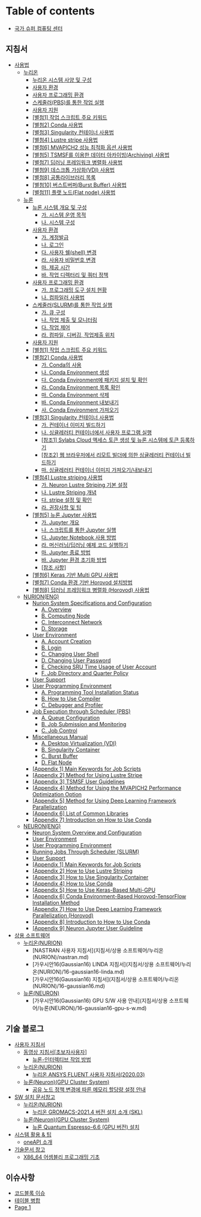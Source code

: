 # Table of contents

* [국가 슈퍼 컴퓨팅 센터](README.md)

## 지침서 <a href="#지침서" id="지침서"></a>

* [사용법](지침서/사용법12/README.md)
  * [누리온](지침서/사용법12/누리온/README.md)
    * [누리온 시스템 사양 및 구성](<지침서/사용법12/누리온/누리온 시스템 사양 및 구성.md>)
    * [사용자 환경](<지침서/사용법12/누리온/사용자 환경.md>)
    * [사용자 프로그래밍 환경](<지침서/사용법12/누리온/사용자 프로그래밍 환경.md>)
    * [스케줄러(PBS)를 통한 작업 실행](<지침서/사용법12/누리온/스케줄러(PBS)를 통한 작업 실행.md>)
    * [사용자 지원](<지침서/사용법12/누리온/사용자 지원.md>)
    * [\[별첨1\] 작업 스크립트 주요 키워드](<지침서/사용법12/누리온/\[별첨1] 작업 스크립트 주요 키워드.md>)
    * [\[별첨2\] Conda 사용법](<지침서/사용법12/누리온/\[별첨2] Conda 사용법.md>)
    * [\[별첨3\] Singularity 컨테이너 사용법](<지침서/사용법12/누리온/\[별첨3] Singularity 컨테이너 사용법.md>)
    * [\[별첨4\] Lustre stripe 사용법](<지침서/사용법12/누리온/\[별첨4] Lustre stripe 사용법.md>)
    * [\[별첨6\] MVAPICH2 성능 최적화 옵션 사용법](지침서/사용법12/누리온/6-mvapich2.md)
    * [\[별첨5\] TSMSF를 이용한 데이터 아카이빙(Archiving) 사용법](지침서/사용법12/누리온/5-tsmsf-archiving.md)
    * [\[별첨7\] 딥러닝 프레임워크 병렬화 사용법](지침서/사용법12/누리온/7.md)
    * [\[별첨9\] 데스크톱 가상화(VDI) 사용법](지침서/사용법12/누리온/9-vdi.md)
    * [\[별첨8\] 공통라이브러리 목록](지침서/사용법12/누리온/8.md)
    * [\[별첨10\] 버스트버퍼(Burst Buffer) 사용법](지침서/사용법12/누리온/10-burst-buffer.md)
    * [\[별첨11\] 플랫 노드(Flat node) 사용법](지침서/사용법12/누리온/11-flat-node.md)
  * [뉴론](지침서/사용법12/뉴론/README.md)
    * [뉴론 시스템 개요 및 구성](지침서/사용법12/뉴론/undefined/README.md)
      * [가. 시스템 운영 목적](지침서/사용법12/뉴론/undefined/untitled.md)
      * [나. 시스템 구성](지침서/사용법12/뉴론/undefined/.-1.md)
    * [사용자 환경](지침서/사용법12/뉴론/undefined-1/README.md)
      * [가. 계정발급](지침서/사용법12/뉴론/undefined-1/untitled.md)
      * [나. 로그인](지침서/사용법12/뉴론/undefined-1/.-1.md)
      * [다. 사용자 쉘(shell) 변경](지침서/사용법12/뉴론/undefined-1/.-shell.md)
      * [라. 사용자 비밀번호 변경](지침서/사용법12/뉴론/undefined-1/.-2.md)
      * [마. 제공 시간](지침서/사용법12/뉴론/undefined-1/.-3.md)
      * [바. 작업 디렉터리 및 쿼터 정책](지침서/사용법12/뉴론/undefined-1/.-4.md)
    * [사용자 프로그래밍 환경](지침서/사용법12/뉴론/undefined-2/README.md)
      * [가. 프로그래밍 도구 설치 현황](지침서/사용법12/뉴론/undefined-2/untitled.md)
      * [나. 컴파일러 사용법](지침서/사용법12/뉴론/undefined-2/.-1.md)
    * [스케줄러(SLURM)를 통한 작업 실행](지침서/사용법12/뉴론/slurm/README.md)
      * [가. 큐 구성](지침서/사용법12/뉴론/slurm/untitled.md)
      * [나. 작업 제출 및 모니터링](지침서/사용법12/뉴론/slurm/.-1.md)
      * [다. 작업 제어](지침서/사용법12/뉴론/slurm/.-2.md)
      * [라. 컴파일, 디버깅, 작업제출 위치](지침서/사용법12/뉴론/slurm/.-3.md)
    * [사용자 지원](지침서/사용법12/뉴론/undefined-3.md)
    * [\[별첨1\] 작업 스크립트 주요 키워드](지침서/사용법12/뉴론/1.md)
    * [\[별첨2\] Conda 사용법](지침서/사용법12/뉴론/2-conda/README.md)
      * [가. Conda의 사용](지침서/사용법12/뉴론/2-conda/.-conda.md)
      * [나. Conda Environment 생성](지침서/사용법12/뉴론/2-conda/.-conda-environment.md)
      * [다. Conda Environment에 패키지 설치 및 확인](지침서/사용법12/뉴론/2-conda/.-conda-environment-1.md)
      * [라. Conda Environment 목록 확인](지침서/사용법12/뉴론/2-conda/.-conda-environment-2.md)
      * [마. Conda Environment 삭제](지침서/사용법12/뉴론/2-conda/.-conda-environment-3.md)
      * [바. Conda Environment 내보내기](지침서/사용법12/뉴론/2-conda/.-conda-environment-4.md)
      * [사. Conda Environment 가져오기](지침서/사용법12/뉴론/2-conda/.-conda-environment-5.md)
    * [\[별첨3\] Singularity 컨테이너 사용법](지침서/사용법12/뉴론/3-singularity/README.md)
      * [가. 컨테이너 이미지 빌드하기](지침서/사용법12/뉴론/3-singularity/untitled.md)
      * [나. 싱귤레러티 컨테이너에서 사용자 프로그램 실행](지침서/사용법12/뉴론/3-singularity/.-1.md)
      * [\[참조1\] Sylabs Cloud 액세스 토큰 생성 및 뉴론 시스템에 토큰 등록하기](지침서/사용법12/뉴론/3-singularity/1-sylabs-cloud.md)
      * [\[참조2\] 웹 브라우저에서 리모트 빌더에 의한 싱귤레러티 컨테이너 빌드하기](지침서/사용법12/뉴론/3-singularity/2.md)
      * [마. 싱귤레러티 컨테이너 이미지 가져오기/내보내기](지침서/사용법12/뉴론/3-singularity/.-2.md)
    * [\[별첨4\] Lustre striping 사용법](지침서/사용법12/뉴론/4-lustre-striping/README.md)
      * [가. Neuron Lustre Striping 기본 설정](지침서/사용법12/뉴론/4-lustre-striping/.-neuron-lustre-striping.md)
      * [나. Lustre Striping 개념](지침서/사용법12/뉴론/4-lustre-striping/.-lustre-striping.md)
      * [다. stripe 설정 및 확인](지침서/사용법12/뉴론/4-lustre-striping/.-stripe.md)
      * [라. 권장사항 및 팁](지침서/사용법12/뉴론/4-lustre-striping/untitled.md)
    * [\[별첨5\] 뉴론 Jupyter 사용법](지침서/사용법12/뉴론/5-jupyter/README.md)
      * [가. Jupyter 개요](지침서/사용법12/뉴론/5-jupyter/.-jupyter.md)
      * [나. 스크립트를 통한 Jupyter 실행](지침서/사용법12/뉴론/5-jupyter/.-jupyter-1.md)
      * [다. Jupyter Notebook 사용 방법](지침서/사용법12/뉴론/5-jupyter/.-jupyter-notebook.md)
      * [라. 머신러닝/딥러닝 예제 코드 실행하기](지침서/사용법12/뉴론/5-jupyter/untitled.md)
      * [마. Jupyter 종료 방법](지침서/사용법12/뉴론/5-jupyter/.-jupyter-2.md)
      * [바. Jupyter 환경 초기화 방법](지침서/사용법12/뉴론/5-jupyter/.-jupyter-3.md)
      * [\[참조 사항\]](지침서/사용법12/뉴론/5-jupyter/undefined.md)
    * [\[별첨6\] Keras 기반 Multi GPU 사용법](지침서/사용법12/뉴론/6-keras-multi-gpu.md)
    * [\[별첨7\] Conda 환경 기반 Horovod 설치방법](지침서/사용법12/뉴론/7-conda-horovod.md)
    * [\[별첨8\] 딥러닝 프레임워크 병렬화 (Horovod) 사용법](지침서/사용법12/뉴론/8-horovod.md)
  * [NURION(ENG)](지침서/사용법12/NURION\(ENG\)/README.md)
    * [Nurion System Specifications and Configuration](지침서/사용법12/NURION\(ENG\)/nurion-system-specifications-and-configuration/README.md)
      * [A. Overview](지침서/사용법12/NURION\(ENG\)/nurion-system-specifications-and-configuration/a.-overview.md)
      * [B. Computing Node](지침서/사용법12/NURION\(ENG\)/nurion-system-specifications-and-configuration/b.-computing-node.md)
      * [C. Interconnect Network](지침서/사용법12/NURION\(ENG\)/nurion-system-specifications-and-configuration/c.-interconnect-network.md)
      * [D. Storage](지침서/사용법12/NURION\(ENG\)/nurion-system-specifications-and-configuration/d.-storage.md)
    * [User Environment](지침서/사용법12/NURION\(ENG\)/user-environment/README.md)
      * [A. Account Creation](지침서/사용법12/NURION\(ENG\)/user-environment/a.-account-creation.md)
      * [B. Login](지침서/사용법12/NURION\(ENG\)/user-environment/b.-login.md)
      * [C. Changing User Shell](지침서/사용법12/NURION\(ENG\)/user-environment/c.-changing-user-shell.md)
      * [D. Changing User Password](지침서/사용법12/NURION\(ENG\)/user-environment/d.-changing-user-password.md)
      * [E. Checking SRU Time Usage of User Account](지침서/사용법12/NURION\(ENG\)/user-environment/e.-checking-sru-time-usage-of-user-account.md)
      * [F. Job Directory and Quarter Policy](지침서/사용법12/NURION\(ENG\)/user-environment/f.-job-directory-and-quarter-policy.md)
    * [User Support](지침서/사용법12/NURION\(ENG\)/user-support.md)
    * [User Programming Environment](지침서/사용법12/NURION\(ENG\)/user-programming-environment/README.md)
      * [A. Programming Tool Installation Status](지침서/사용법12/NURION\(ENG\)/user-programming-environment/a.-programming-tool-installation-status.md)
      * [B. How to Use Compiler](지침서/사용법12/NURION\(ENG\)/user-programming-environment/b.-how-to-use-compiler.md)
      * [C. Debugger and Profiler](지침서/사용법12/NURION\(ENG\)/user-programming-environment/c.-debugger-and-profiler.md)
    * [Job Execution through Scheduler (PBS)](지침서/사용법12/NURION\(ENG\)/job-execution-through-scheduler-pbs/README.md)
      * [A. Queue Configuration](지침서/사용법12/NURION\(ENG\)/job-execution-through-scheduler-pbs/a.-queue-configuration.md)
      * [B. Job Submission and Monitoring](지침서/사용법12/NURION\(ENG\)/job-execution-through-scheduler-pbs/b.-job-submission-and-monitoring.md)
      * [C. Job Control](지침서/사용법12/NURION\(ENG\)/job-execution-through-scheduler-pbs/c.-job-control.md)
    * [Miscellaneous Manual](지침서/사용법12/NURION\(ENG\)/miscellaneous-manual/README.md)
      * [A. Desktop Virtualization (VDI)](지침서/사용법12/NURION\(ENG\)/miscellaneous-manual/a.-desktop-virtualization-vdi.md)
      * [B. Singularity Container](지침서/사용법12/NURION\(ENG\)/miscellaneous-manual/b.-singularity-container.md)
      * [C. Burst Buffer](지침서/사용법12/NURION\(ENG\)/miscellaneous-manual/c.-burst-buffer.md)
      * [D. Flat Node](지침서/사용법12/NURION\(ENG\)/miscellaneous-manual/d.-flat-node.md)
    * [\[Appendix 1\] Main Keywords for Job Scripts](지침서/사용법12/NURION\(ENG\)/appendix-1-main-keywords-for-job-scripts.md)
    * [\[Appendix 2\] Method for Using Lustre Stripe](지침서/사용법12/NURION\(ENG\)/appendix-2-method-for-using-lustre-stripe.md)
    * [\[Appendix 3\] TSMSF User Guidelines](지침서/사용법12/NURION\(ENG\)/appendix-3-tsmsf-user-guidelines.md)
    * [\[Appendix 4\] Method for Using the MVAPICH2 Performance Optimization Option](지침서/사용법12/NURION\(ENG\)/appendix-4-method-for-using-the-mvapich2-performance-optimization-option.md)
    * [\[Appendix 5\] Method for Using Deep Learning Framework Parallelization](지침서/사용법12/NURION\(ENG\)/appendix-5-method-for-using-deep-learning-framework-parallelization.md)
    * [\[Appendix 6\] List of Common Libraries](지침서/사용법12/NURION\(ENG\)/appendix-6-list-of-common-libraries.md)
    * [\[Appendix 7\] Introduction on How to Use Conda](지침서/사용법12/NURION\(ENG\)/appendix-7-introduction-on-how-to-use-conda.md)
  * [NEURON(ENG)](지침서/사용법12/NEURION\(ENG\)/README.md)
    * [Neuron System Overview and Configuration](지침서/사용법12/NEURION\(ENG\)/neuron-system-overview-and-configuration.md)
    * [User Environment](지침서/사용법12/NEURION\(ENG\)/user-environment.md)
    * [User Programming Environment](지침서/사용법12/NEURION\(ENG\)/user-programming-environment.md)
    * [Running Jobs Through Scheduler (SLURM)](지침서/사용법12/NEURION\(ENG\)/running-jobs-through-scheduler-slurm.md)
    * [User Support](지침서/사용법12/NEURION\(ENG\)/user-support.md)
    * [\[Appendix 1\] Main Keywords for Job Scripts](지침서/사용법12/NEURION\(ENG\)/appendix-1-main-keywords-for-job-scripts.md)
    * [\[Appendix 2\] How to Use Lustre Striping](지침서/사용법12/NEURION\(ENG\)/appendix-2-how-to-use-lustre-striping.md)
    * [\[Appendix 3\] How to Use Singularity Container](지침서/사용법12/NEURION\(ENG\)/appendix-3-how-to-use-singularity-container.md)
    * [\[Appendix 4\] How to Use Conda](지침서/사용법12/NEURION\(ENG\)/appendix-4-how-to-use-conda.md)
    * [\[Appendix 5\] How to Use Keras-Based Multi-GPU](지침서/사용법12/NEURION\(ENG\)/appendix-5-how-to-use-keras-based-multi-gpu.md)
    * [\[Appendix 6\] Conda Environment-Based Horovod-TensorFlow Installation Method](지침서/사용법12/NEURION\(ENG\)/appendix-6-conda-environment-based-horovod-tensorflow-installation-method.md)
    * [\[Appendix 7\] How to Use Deep Learning Framework Parallelization (Horovod)](지침서/사용법12/NEURION\(ENG\)/appendix-7-how-to-use-deep-learning-framework-parallelization-horovod.md)
    * [\[Appendix 8\] Introduction to How to Use Conda](지침서/사용법12/NEURION\(ENG\)/appendix-8-introduction-to-how-to-use-conda.md)
    * [\[Appendix 9\] Neuron Jupyter User Guideline](지침서/사용법12/NEURION\(ENG\)/appendix-9-neuron-jupyter-user-guideline.md)
* [상용 소프트웨어](지침서/사용법/README.md)
  * [누리온(NURION)](guidebook/manual/nurion/README.md)
    * [NASTRAN 사용자 지침서](지침서/상용 소프트웨어/누리온\(NURION\)/nastran.md)
    * [가우시안16(Gaussian16) LINDA 지침서](지침서/상용 소프트웨어/누리온\(NURION\)/16-gaussian16-linda.md)
    * [가우시안16(Gaussian16) 지침서](지침서/상용 소프트웨어/누리온\(NURION\)/16-gaussian16.md)
  * [뉴론(NEURON)](guidebook/manual/neuron/README.md)
    * [가우시안16(Gaussian16) GPU S/W 사용 안내](지침서/상용 소프트웨어/뉴론\(NEURON\)/16-gaussian16-gpu-s-w.md)

## 기술 블로그

* [사용자 지침서](<undefined/undefined/README (1).md>)
  * [동영상 지침서\[초보자사용자\]](undefined/undefined/undefined/README.md)
    * [뉴론-인터렉티브 작업 방법](undefined/undefined/undefined/undefined.md)
  * [누리온(NURION)](undefined/undefined/nurion/README.md)
    * [누리온 ANSYS FLUENT 사용자 지침서(2020.03)](undefined/undefined/nurion/ansys-fluent-2020.03.md)
  * [뉴론(Neuron)(GPU Cluster System)](undefined/undefined/neuron-gpu-cluster-system/README.md)
    * [공유 노드 정책 변경에 따른 메모리 할당량 설정 안내](undefined/undefined/neuron-gpu-cluster-system/undefined.md)
* [SW 설치 문서창고](undefined/sw/README.md)
  * [누리온(NURION)](undefined/sw/nurion/README.md)
    * [누리온 GROMACS-2021.4 버전 설치 소개 (SKL)](undefined/sw/nurion/gromacs-2021.4-skl.md)
  * [뉴론(Neuron)(GPU Cluster System)](undefined/sw/neuron-gpu-cluster-system/README.md)
    * [뉴론 Quantum Espresso-6.6 (GPU 버전) 설치](undefined/sw/neuron-gpu-cluster-system/quantum-espresso-6.6-gpu.md)
* [시스템 활용 & 팁](undefined/and/README.md)
  * [oneAPI 소개](undefined/and/oneapi.md)
* [기술문서 창고](undefined/undefined/README.md)
  * [X86\_64 어셈블리 프로그래밍 기초](undefined/undefined-1/x86\_64.md)

## 이슈사항 <a href="#issue" id="issue"></a>

* [코드블록 이슈](issue/undefined.md)
* [테이블 병합](issue/undefined-1.md)
* [Page 1](issue/page-1.md)
